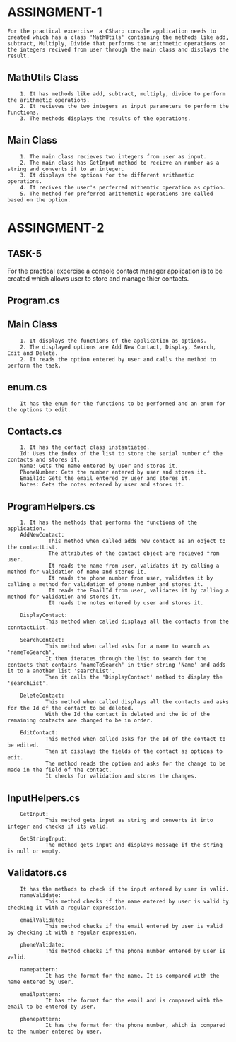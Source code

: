 # ASSINGMENT-1
    For the practical excercise  a CSharp console application needs to created which has a class 'MathUtils' containing the methods like add, subtract, Multiply, Divide that performs the arithmetic operations on the integers recived from user through the main class and displays the result.

 ## MathUtils Class
        1. It has methods like add, subtract, multiply, divide to perform the arithmetic operations.
        2. It recieves the two integers as input parameters to perform the functions.
        3. The methods displays the results of the operations.
## Main Class
        1. The main class recieves two integers from user as input.
        2. The main class has GetInput method to recieve an number as a string and converts it to an integer.
        3. It displays the options for the different arithmetic operations.
        4. It recives the user's perferred aithemtic operation as option.
        5. The method for preferred arithemetic operations are called based on the option.
 
 # ASSINGMENT-2
  ## TASK-5
  For the practical excercise a console contact manager application is to be created which allows user to store and manage thier contacts.

  ## Program.cs
  ## Main Class 
        1. It displays the functions of the application as options.
        2. The displayed options are Add New Contact, Display, Search, Edit and Delete.
        2. It reads the option entered by user and calls the method to  perform the task.

 ## enum.cs
        It has the enum for the functions to be performed and an enum for the options to edit.
  
  ## Contacts.cs
        1. It has the contact class instantiated.
        Id: Uses the index of the list to store the serial number of the contacts and stores it.
        Name: Gets the name entered by user and stores it.
        PhoneNumber: Gets the number entered by user and stores it.
        EmailId: Gets the email entered by user and stores it.
        Notes: Gets the notes entered by user and stores it.

  ## ProgramHelpers.cs
        1. It has the methods that performs the functions of the application.
        AddNewContact:
                 This method when called adds new contact as an object to the contactList.
                 The attributes of the contact object are recieved from user.
                 It reads the name from user, validates it by calling a method for validation of name and stores it.
                 It reads the phone number from user, validates it by calling a method for validation of phone number and stores it.
                 It reads the EmailId from user, validates it by calling a method for validation and stores it.
                 It reads the notes entered by user and stores it.

        DisplayContact:
                This method when called displays all the contacts from the conntactList.

        SearchContact:
                This method when called asks for a name to search as 'nameToSearch'.
                It then iterates through the list to search for the contacts that contains 'nameToSearch' in thier string 'Name' and adds it to a another list 'searchList'.
                Then it calls the 'DisplayContact' method to display the 'searchList'.

        DeleteContact:
                This method when called displays all the contacts and asks for the Id of the contact to be deleted.
                With the Id the contact is deleted and the id of the remaining contacts are changed to be in order.

        EditContact:
                This method when called asks for the Id of the contact to be edited.
                Then it displays the fields of the contact as options to edit.
                The method reads the option and asks for the change to be made in the field of the contact.
                It checks for validation and stores the changes.

## InputHelpers.cs
        GetInput:
                This method gets input as string and converts it into integer and checks if its valid.

        GetStringInput:
                The method gets input and displays message if the string is null or empty.


## Validators.cs
        It has the methods to check if the input entered by user is valid.
        nameValidate:
                This method checks if the name entered by user is valid by checking it with a regular expression.

        emailValidate:
                This method checks if the email entered by user is valid by checking it with a regular expression.

        phoneValidate:
                This method checks if the phone number entered by user is valid.

        namepattern:
                It has the format for the name. It is compared with the name entered by user.

        emailpattern:
                It has the format for the email and is compared with the email to be entered by user.

        phonepattern:
                It has the format for the phone number, which is compared to the number entered by user.

